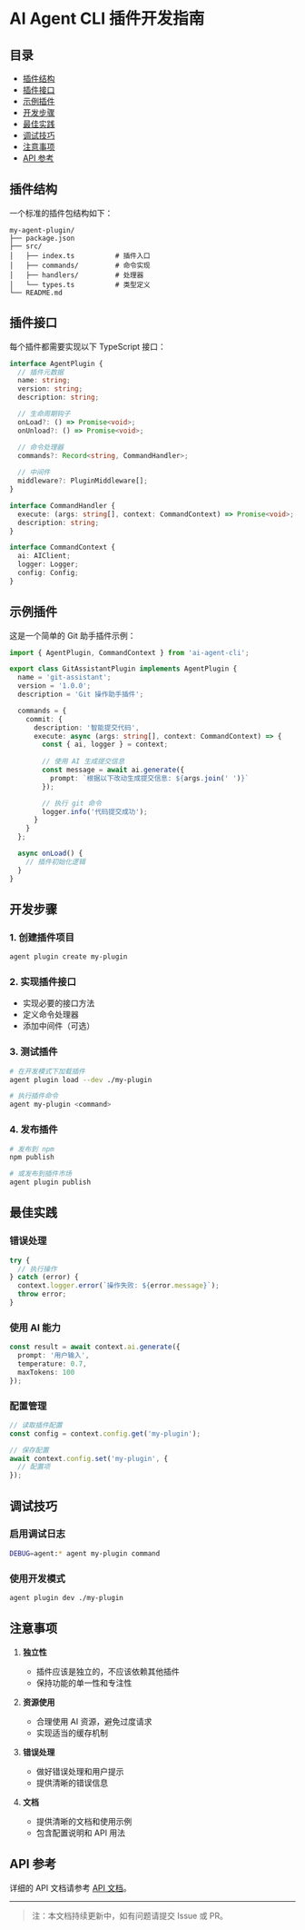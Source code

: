 # AI Agent CLI 插件开发指南

## 目录
- [插件结构](#插件结构)
- [插件接口](#插件接口)
- [示例插件](#示例插件)
- [开发步骤](#开发步骤)
- [最佳实践](#最佳实践)
- [调试技巧](#调试技巧)
- [注意事项](#注意事项)
- [API 参考](#api-参考)

## 插件结构

一个标准的插件包结构如下：

```
my-agent-plugin/
├── package.json
├── src/
│   ├── index.ts          # 插件入口
│   ├── commands/         # 命令实现
│   ├── handlers/         # 处理器
│   └── types.ts          # 类型定义
└── README.md
```

## 插件接口

每个插件都需要实现以下 TypeScript 接口：

```typescript
interface AgentPlugin {
  // 插件元数据
  name: string;
  version: string;
  description: string;

  // 生命周期钩子
  onLoad?: () => Promise<void>;
  onUnload?: () => Promise<void>;

  // 命令处理器
  commands?: Record<string, CommandHandler>;
  
  // 中间件
  middleware?: PluginMiddleware[];
}

interface CommandHandler {
  execute: (args: string[], context: CommandContext) => Promise<void>;
  description: string;
}

interface CommandContext {
  ai: AIClient;
  logger: Logger;
  config: Config;
}
```

## 示例插件

这是一个简单的 Git 助手插件示例：

```typescript
import { AgentPlugin, CommandContext } from 'ai-agent-cli';

export class GitAssistantPlugin implements AgentPlugin {
  name = 'git-assistant';
  version = '1.0.0';
  description = 'Git 操作助手插件';

  commands = {
    commit: {
      description: '智能提交代码',
      execute: async (args: string[], context: CommandContext) => {
        const { ai, logger } = context;
        
        // 使用 AI 生成提交信息
        const message = await ai.generate({
          prompt: `根据以下改动生成提交信息: ${args.join(' ')}`
        });

        // 执行 git 命令
        logger.info('代码提交成功');
      }
    }
  };

  async onLoad() {
    // 插件初始化逻辑
  }
}
```

## 开发步骤

### 1. 创建插件项目

```bash
agent plugin create my-plugin
```

### 2. 实现插件接口
- 实现必要的接口方法
- 定义命令处理器
- 添加中间件（可选）

### 3. 测试插件

```bash
# 在开发模式下加载插件
agent plugin load --dev ./my-plugin

# 执行插件命令
agent my-plugin <command>
```

### 4. 发布插件

```bash
# 发布到 npm
npm publish

# 或发布到插件市场
agent plugin publish
```

## 最佳实践

### 错误处理
```typescript
try {
  // 执行操作
} catch (error) {
  context.logger.error(`操作失败: ${error.message}`);
  throw error;
}
```

### 使用 AI 能力
```typescript
const result = await context.ai.generate({
  prompt: '用户输入',
  temperature: 0.7,
  maxTokens: 100
});
```

### 配置管理
```typescript
// 读取插件配置
const config = context.config.get('my-plugin');

// 保存配置
await context.config.set('my-plugin', {
  // 配置项
});
```

## 调试技巧

### 启用调试日志
```bash
DEBUG=agent:* agent my-plugin command
```

### 使用开发模式
```bash
agent plugin dev ./my-plugin
```

## 注意事项

1. **独立性**
   - 插件应该是独立的，不应该依赖其他插件
   - 保持功能的单一性和专注性

2. **资源使用**
   - 合理使用 AI 资源，避免过度请求
   - 实现适当的缓存机制

3. **错误处理**
   - 做好错误处理和用户提示
   - 提供清晰的错误信息

4. **文档**
   - 提供清晰的文档和使用示例
   - 包含配置说明和 API 用法

## API 参考

详细的 API 文档请参考 [API 文档](./api-reference.md)。

---

> 注：本文档持续更新中，如有问题请提交 Issue 或 PR。 
